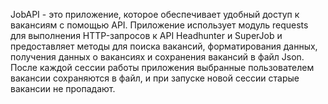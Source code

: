 JobAPI - это приложение, которое обеспечивает удобный доступ к вакансиям с помощью API. 
Приложение использует модуль requests для выполнения HTTP-запросов к API Headhunter и SuperJob и предоставляет методы для поиска вакансий, форматирования данных, получения данных о вакансиях и сохранения вакансий в файл Json.
После каждой сессии работы приложения выбранные пользователем вакансии сохраняются в файл, и при запуске новой сессии старые вакансии не пропадают.
